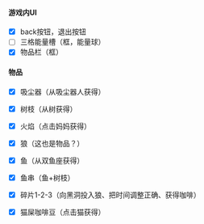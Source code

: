 #### 游戏内UI

- [x] back按钮，退出按钮
- [ ] 三格能量槽（框，能量球）
- [x] 物品栏（框）

#### 物品

- [x] 吸尘器（从吸尘器人获得）        
- [x] 树枝（从树获得）
- [x] 火焰（点击妈妈获得）
- [x] 狼（这也是物品？）
- [x] 鱼（从双鱼座获得）
- [x] 鱼串（鱼+树枝）
- [x] 碎片1-2-3（向黑洞投入狼、把时间调整正确、获得咖啡）
- [x] 猫屎咖啡豆（点击猫获得）
  

